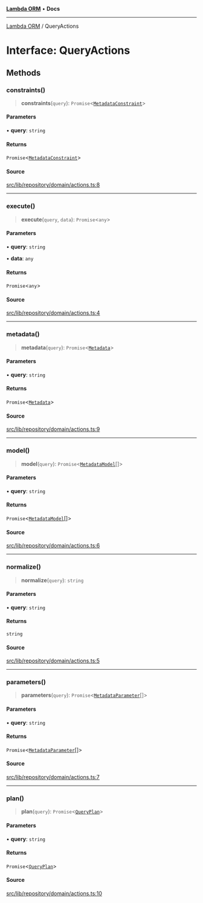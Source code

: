 [**Lambda ORM**](../README.md) • **Docs**

***

[Lambda ORM](../README.md) / QueryActions

# Interface: QueryActions

## Methods

### constraints()

> **constraints**(`query`): `Promise`\<[`MetadataConstraint`](MetadataConstraint.md)\>

#### Parameters

• **query**: `string`

#### Returns

`Promise`\<[`MetadataConstraint`](MetadataConstraint.md)\>

#### Source

[src/lib/repository/domain/actions.ts:8](https://github.com/lambda-orm/lambdaorm-base/blob/e3a7772bb5fa4082532c38729067cbcb8dfa89b9/src/lib/repository/domain/actions.ts#L8)

***

### execute()

> **execute**(`query`, `data`): `Promise`\<`any`\>

#### Parameters

• **query**: `string`

• **data**: `any`

#### Returns

`Promise`\<`any`\>

#### Source

[src/lib/repository/domain/actions.ts:4](https://github.com/lambda-orm/lambdaorm-base/blob/e3a7772bb5fa4082532c38729067cbcb8dfa89b9/src/lib/repository/domain/actions.ts#L4)

***

### metadata()

> **metadata**(`query`): `Promise`\<[`Metadata`](Metadata.md)\>

#### Parameters

• **query**: `string`

#### Returns

`Promise`\<[`Metadata`](Metadata.md)\>

#### Source

[src/lib/repository/domain/actions.ts:9](https://github.com/lambda-orm/lambdaorm-base/blob/e3a7772bb5fa4082532c38729067cbcb8dfa89b9/src/lib/repository/domain/actions.ts#L9)

***

### model()

> **model**(`query`): `Promise`\<[`MetadataModel`](MetadataModel.md)[]\>

#### Parameters

• **query**: `string`

#### Returns

`Promise`\<[`MetadataModel`](MetadataModel.md)[]\>

#### Source

[src/lib/repository/domain/actions.ts:6](https://github.com/lambda-orm/lambdaorm-base/blob/e3a7772bb5fa4082532c38729067cbcb8dfa89b9/src/lib/repository/domain/actions.ts#L6)

***

### normalize()

> **normalize**(`query`): `string`

#### Parameters

• **query**: `string`

#### Returns

`string`

#### Source

[src/lib/repository/domain/actions.ts:5](https://github.com/lambda-orm/lambdaorm-base/blob/e3a7772bb5fa4082532c38729067cbcb8dfa89b9/src/lib/repository/domain/actions.ts#L5)

***

### parameters()

> **parameters**(`query`): `Promise`\<[`MetadataParameter`](MetadataParameter.md)[]\>

#### Parameters

• **query**: `string`

#### Returns

`Promise`\<[`MetadataParameter`](MetadataParameter.md)[]\>

#### Source

[src/lib/repository/domain/actions.ts:7](https://github.com/lambda-orm/lambdaorm-base/blob/e3a7772bb5fa4082532c38729067cbcb8dfa89b9/src/lib/repository/domain/actions.ts#L7)

***

### plan()

> **plan**(`query`): `Promise`\<[`QueryPlan`](QueryPlan.md)\>

#### Parameters

• **query**: `string`

#### Returns

`Promise`\<[`QueryPlan`](QueryPlan.md)\>

#### Source

[src/lib/repository/domain/actions.ts:10](https://github.com/lambda-orm/lambdaorm-base/blob/e3a7772bb5fa4082532c38729067cbcb8dfa89b9/src/lib/repository/domain/actions.ts#L10)
